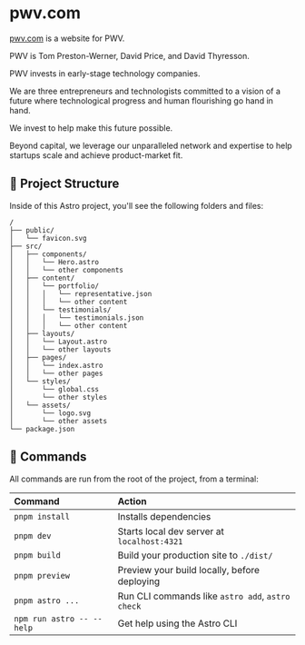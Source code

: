 # pwv.com

[pwv.com](https://pwv.com) is a website for PWV.

PWV is Tom Preston-Werner, David Price, and David Thyresson.

PWV invests in early-stage technology companies.

We are three entrepreneurs and technologists committed to a vision of a
future where technological progress and human flourishing go hand in hand.

We invest to help make this future possible.

Beyond capital, we leverage our unparalleled network and expertise to help
startups scale and achieve product-market fit.

## 🚀 Project Structure

Inside of this Astro project, you'll see the following folders and files:

```text
/
├── public/
│   └── favicon.svg
├── src/
│   ├── components/
│   │   └── Hero.astro
│   │   └── other components
│   ├── content/
│   │   └── portfolio/
│   │   │   └── representative.json
│   │   │   └── other content
│   │   └── testimonials/
│   │   │   └── testimonials.json
│   │   │   └── other content
│   ├── layouts/
│   │   └── Layout.astro
│   │   └── other layouts
│   ├── pages/
│   │   └── index.astro
│   │   └── other pages
│   └── styles/
│       └── global.css
│       └── other styles
│   └── assets/
│       └── logo.svg
│       └── other assets
└── package.json
```

## 🧞 Commands

All commands are run from the root of the project, from a terminal:

| Command                   | Action                                           |
| :------------------------ | :----------------------------------------------- |
| `pnpm install`            | Installs dependencies                            |
| `pnpm dev`                | Starts local dev server at `localhost:4321`      |
| `pnpm build`              | Build your production site to `./dist/`          |
| `pnpm preview`            | Preview your build locally, before deploying     |
| `pnpm astro ...`          | Run CLI commands like `astro add`, `astro check` |
| `npm run astro -- --help` | Get help using the Astro CLI                     |
